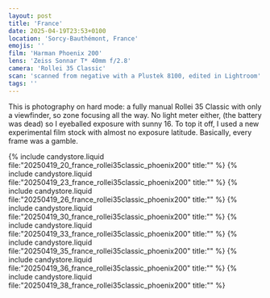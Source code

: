 ```yaml
---
layout: post
title: 'France'
date: 2025-04-19T23:53+0100
location: 'Sorcy-Bauthémont, France'
emojis: ''
film: 'Harman Phoenix 200'
lens: 'Zeiss Sonnar T* 40mm f/2.8'
camera: 'Rollei 35 Classic'
scan: 'scanned from negative with a Plustek 8100, edited in Lightroom'
tags: ''
---
```


<p>This is photography on hard mode: a fully manual Rollei 35 Classic with only a viewfinder, so zone focusing all the way. No light meter either, (the battery was dead) so I eyeballed exposure with sunny 16. To top it off, I used a new experimental film stock with almost no exposure latitude. Basically, every frame was a gamble.</p>

{% include candystore.liquid file:"20250419_20_france_rollei35classic_phoenix200" title:"" %}
{% include candystore.liquid file:"20250419_23_france_rollei35classic_phoenix200" title:"" %}
{% include candystore.liquid file:"20250419_26_france_rollei35classic_phoenix200" title:"" %}
{% include candystore.liquid file:"20250419_30_france_rollei35classic_phoenix200" title:"" %}
{% include candystore.liquid file:"20250419_33_france_rollei35classic_phoenix200" title:"" %}
{% include candystore.liquid file:"20250419_35_france_rollei35classic_phoenix200" title:"" %}
{% include candystore.liquid file:"20250419_36_france_rollei35classic_phoenix200" title:"" %}
{% include candystore.liquid file:"20250419_38_france_rollei35classic_phoenix200" title:"" %}